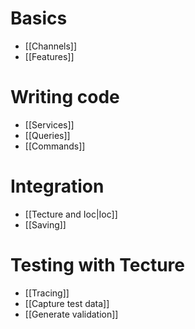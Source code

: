 
# Basics
 - [[Channels]]
 - [[Features]]
# Writing code
 - [[Services]]
 - [[Queries]]
 - [[Commands]]
# Integration
 - [[Tecture and Ioc|Ioc]]
 - [[Saving]]
# Testing with Tecture
 - [[Tracing]]
 - [[Capture test data]]
 - [[Generate validation]]